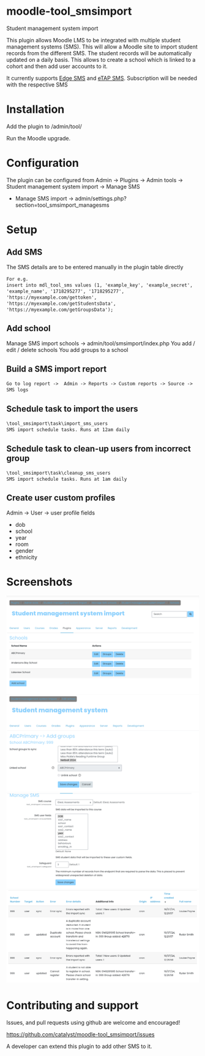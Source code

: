 # moodle-tool_smsimport

Student management system import

This plugin allows Moodle LMS to be integrated with multiple student management systems (SMS).
This will allow a Moodle site to import student records from the different SMS. The student records will be automatically updated on a daily basis.
This allows to create a school which is linked to a cohort and then add user accounts to it.

It currently supports [Edge SMS](https://www.edgelearning.co.nz/products-1/edge-sms/edge-sms) and [eTAP SMS](https://www.etap.co.nz/).
Subscription will be needed with the respective SMS

# Installation

Add the plugin to /admin/tool/

Run the Moodle upgrade.

# Configuration
The plugin can be configured from Admin -> Plugins -> Admin tools -> Student management system import -> Manage SMS
* Manage SMS import -> admin/settings.php?section=tool_smsimport_managesms

# Setup

## Add SMS
The SMS details are to be entered manually in the plugin table directly
```
For e.g.
insert into mdl_tool_sms values (1, 'example_key', 'example_secret', 'example_name', '1718295277', '1718295277', 'https://myexample.com/gettoken', 'https://myexample.com/getStudentsData', 'https://myexample.com/getGroupsData');
```
## Add school

Manage SMS import schools -> admin/tool/smsimport/index.php
    You add / edit / delete schools
    You add groups to a school

## Build a SMS import report
    Go to log report ->  Admin -> Reports -> Custom reports -> Source -> SMS logs

## Schedule task to import the users
    \tool_smsimport\task\import_sms_users
    SMS import schedule tasks. Runs at 12am daily

## Schedule task to clean-up users from incorrect group
    \tool_smsimport\task\cleanup_sms_users
    SMS import schedule tasks. Runs at 1am daily

## Create user custom profiles
Admin -> User -> user profile fields
* dob
* school
* year
* room
* gender
* ethnicity


# Screenshots

![image](pix/page-index.png)
![image](pix/page-groupsadd.png)
![image](pix/page-pluginconfig.png)
![image](pix/page-reportsmslogs.png)

# Contributing and support

Issues, and pull requests using github are welcome and encouraged!

https://github.com/catalyst/moodle-tool_smsimport/issues

A developer can extend this plugin to add other SMS to it.